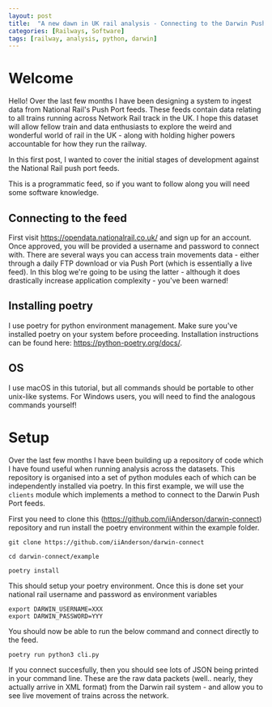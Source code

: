 ```yaml
---
layout: post
title:  "A new dawn in UK rail analysis - Connecting to the Darwin Push Port"
categories: [Railways, Software]
tags: [railway, analysis, python, darwin]
---
```


# Welcome

Hello! Over the last few months I have been designing a system to ingest data from National Rail's Push Port feeds. These feeds contain data relating to all trains running across Network Rail track in the UK. I hope this dataset will allow fellow train and data enthusiasts to explore the weird and wonderful world of rail in the UK - along with holding higher powers accountable for how they run the railway.

In this first post, I wanted to cover the initial stages of development against the National Rail push port feeds. 

This is a programmatic feed, so if you want to follow along you will need some software knowledge.

## Connecting to the feed

First visit https://opendata.nationalrail.co.uk/ and sign up for an account. Once approved, you will be provided a username and password to connect with. There are several ways you can access train movements data - either through a daily FTP download or via Push Port (which is essentially a live feed). In this blog we're going to be using the latter - although it does drastically increase application complexity - you've been warned!

## Installing poetry

I use poetry for python environment management. Make sure you've installed poetry on your system before proceeding. Installation instructions can be found here: https://python-poetry.org/docs/.

## OS

I use macOS in this tutorial, but all commands should be portable to other unix-like systems. For Windows users, you will need to find the analogous commands yourself!

# Setup

Over the last few months I have been building up a repository of code which I have found useful when running analysis across the datasets. This repository is organised into a set of python modules each of which can be independently installed via poetry. In this first example, we will use the `clients` module which implements a method to connect to the Darwin Push Port feeds.

First you need to clone this (https://github.com/iiAnderson/darwin-connect) repository and run install the poetry environment within the example folder.

```
git clone https://github.com/iiAnderson/darwin-connect

cd darwin-connect/example

poetry install
```

This should setup your poetry environment. Once this is done set your national rail username and password as environment variables

```
export DARWIN_USERNAME=XXX
export DARWIN_PASSWORD=YYY
```

You should now be able to run the below command and connect directly to the feed.

```
poetry run python3 cli.py
```

If you connect succesfully, then you should see lots of JSON being printed in your command line. These are the raw data packets (well.. nearly, they actually arrive in XML format) from the Darwin rail system - and allow you to see live movement of trains across the network.
